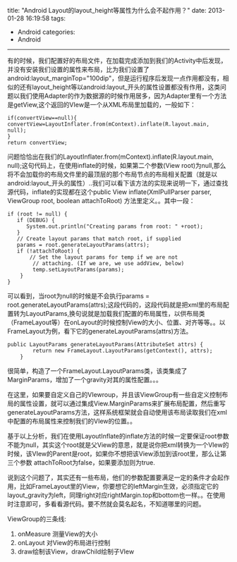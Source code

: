 title: "Android Layout的layout_height等属性为什么会不起作用？"
date: 2013-01-28 16:19:58
tags:
- Android
categories:
- Android
---

有的时候，我们配置好的布局文件，在加载完成添加到我们的Activity中后发现，并没有安装我们设置的属性来布局，比为我们设置了android:layout_marginTop="100dip"，但是运行程序后发现一点作用都没有，相似的还有layout_height等以android:layout_开头的属性设置都没有作用，这类问题以我们使用Adapter的作为数据源的时候作用居多，因为Adapter里有一个方法是getView,这个返回的VIew是一个从XML布局里加载的，一般如下：

    if(convertView==null){
    convertView=LayoutInflater.from(mContext).inflate(R.layout.main, null);
    }
    return convertView;

问题恰恰出在我们的LayoutInflater.from(mContext).inflate(R.layout.main, null);这句代码上，在使用inflate的时候，如果第二个参数(View root)为null,那么将不会加载你的布局文件里的最顶层的那个布局节点的布局相关配置（就是以android:layout_开头的属性）..我们可以看下该方法的实现来说明一下，通过查找源代码，inflate的实现都在这个public View inflate(XmlPullParser parser, ViewGroup root, boolean attachToRoot) 方法里定义。。其中一段：

    if (root != null) {
       if (DEBUG) {
          System.out.println("Creating params from root: " +root);
       }
       // Create layout params that match root, if supplied
       params = root.generateLayoutParams(attrs);
       if (!attachToRoot) {
           // Set the layout params for temp if we are not
            // attaching. (If we are, we use addView, below)
            temp.setLayoutParams(params);
        }
    }


可以看到，当root为null的时候是不会执行params = root.generateLayoutParams(attrs);这段代码的，这段代码就是把xml里的布局配置转为LayoutParams,换句说就是加载我们配置的布局属性，以供布局类（FrameLayout等）在onLayout的时候控制View的大小、位置、对齐等等。。以FrameLayout为例，看下它的generateLayoutParams(attrs)方法。
    
    public LayoutParams generateLayoutParams(AttributeSet attrs) {
            return new FrameLayout.LayoutParams(getContext(), attrs);        
        }


很简单，构造了一个FrameLayout.LayoutParams类，该类集成了MarginParams，增加了一个gravity对其的属性配置。。。

在这里，如果要自定义自己的VIewroup，并且该ViewGroup有一些自定义控制布局的属性设置，就可以通过集成View.MarginParams来扩展布局配置，然后重写generateLayoutParams方法，这样系统框架就会自动使用该布局读取我们在xml中配置的布局属性来控制我们的VIew的位置。。


基于以上分析，我们在使用LayoutInflate的inflate方法的时候一定要保证root参数不能为null，其实这个root就是父View的意思，就是说你把xml转换为一个VIew的时候，该VIew的Parent是root，如果你不想把该View添加到该root里，那么让第三个参数 attachToRoot为false，如果要添加则为true.

说到这个问题了，其实还有一些布局，他们的参数配置要满足一定的条件才会起作用，比如FrameLayout里的View，你要想它的leftMargin生效，必须指定它的layout_gravity为left，同理right对应rightMargin.top和bottom也一样。。在使用时注意即可，多看看源代码。要不然就会莫名起名，不知道哪里的问题。

ViewGroup的三条线:

1. onMeasure 测量View的大小
2. onLayout 对View的布局进行控制
3. draw绘制该View，drawChild绘制子VIew



